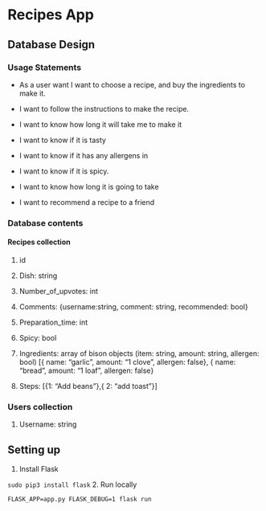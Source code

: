 # Recipes App

## Database Design

### Usage Statements

+ As a user want I want to choose a recipe, and buy the ingredients to make it.

+ I want to follow the instructions to make the recipe.

+ I want to know how long it will take me to make it

+ I want to know if it is tasty

+ I want to know if it has any allergens in

+ I want to know if it is spicy.

+ I want to know how long it is going to take

+ I want to recommend a recipe to a friend

### Database contents

#### Recipes collection

1. id

2. Dish: string

3. Number_of_upvotes: int

4. Comments: {username:string, comment: string, recommended: bool}

5. Preparation_time: int

6. Spicy: bool

7. Ingredients: array of bison objects (item: string, amount: string, allergen: bool)
    [{ name: “garlic”, amount: “1 clove”, allergen: false},
    { name: “bread”, amount: “1 loaf”, allergen: false}

8. Steps: [{1: “Add beans”},{ 2: “add toast”}]

### Users collection

1. Username: string

## Setting up

1. Install Flask

`sudo pip3 install flask`
2. Run locally

`FLASK_APP=app.py FLASK_DEBUG=1 flask run`